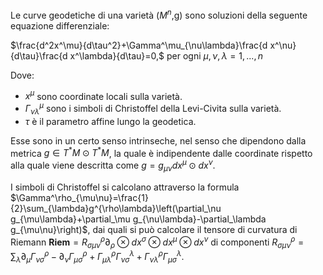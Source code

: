 Le curve geodetiche di una varietà ($M^n$,g) sono soluzioni della seguente equazione differenziale:

$\frac{d^2x^\mu}{d\tau^2}+\Gamma^\mu_{\nu\lambda}\frac{d x^\nu}{d\tau}\frac{d x^\lambda}{d\tau}=0,$ per ogni $\mu,\nu,\lambda=1,...,n$

Dove:

- $x^\mu$ sono coordinate locali sulla varietà.
- $\Gamma^\mu_{\nu\lambda}$ sono i simboli di Christoffel della Levi-Civita sulla varietà.
- $\tau$ è il parametro affine lungo la geodetica.

Esse sono in un certo senso intrinseche, nel senso che dipendono dalla metrica $g\in T^*M\odot T^*M$, la quale è indipendente dalle coordinate rispetto alla quale viene descritta come $g=g_{\mu\nu}dx^\mu\odot dx^\nu$.

I simboli di Christoffel si calcolano attraverso la formula $\Gamma^\rho_{\mu\nu}=\frac{1}{2}\sum_{\lambda}g^{\rho\lambda}\left(\partial_\nu g_{\mu\lambda}+\partial_\mu g_{\nu\lambda}-\partial_\lambda g_{\mu\nu}\right)$, dai quali si può calcolare il tensore di curvatura di Riemann $\mathbf{Riem}=R^\rho_{\sigma\mu\nu}\partial_\rho\otimes dx^\sigma\otimes dx^\mu\otimes dx^\nu$ di componenti 
$R^\rho_{\sigma\mu\nu}=\sum_\lambda \partial_\mu\Gamma^\rho_{\nu\sigma}-\partial_\nu\Gamma^\rho_{\mu\sigma}+\Gamma^\rho_{\mu\lambda}\Gamma^\lambda_{\nu\sigma}+\Gamma^\rho_{\nu\lambda}\Gamma^\lambda_{\mu\sigma}$.
